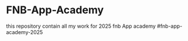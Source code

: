 # FNB-App-Academy
this repository contain all my work for 2025 fnb App academy #fnb-app-academy-2025
